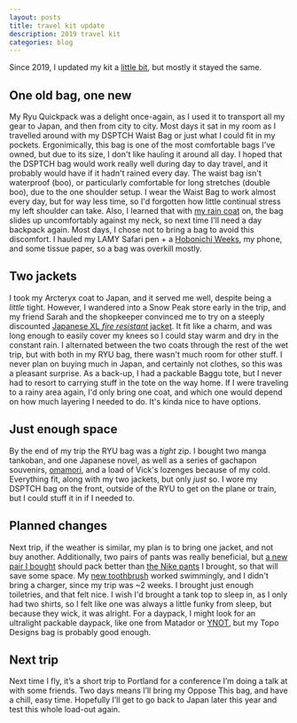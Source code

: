 ```yaml
---
layout: posts
title: travel kit update
description: 2019 travel kit
categories: blog
---
```


Since 2019, I updated my kit a [little bit](https://twitter.com/brookshelley/status/1100823338497105921), but mostly it stayed the same.

## One old bag, one new

My Ryu Quickpack was a delight once-again, as I used it to transport all my gear to Japan, and then from city to city. Most days it sat in my room as I travelled around with my DSPTCH Waist Bag or just what I could fit in my pockets. Ergonimically, this bag is one of the most comfortable bags I've owned, but due to its size, I don't like hauling it around all day. I hoped that the DSPTCH bag would work really well during day to day travel, and it probably would have if it hadn't rained every day. The waist bag isn't waterproof (boo), or particularly comfortable for long stretches (double boo), due to the one shoulder setup. I wear the Waist Bag to work almost every day, but for way less time, so I'd forgotten how little continual stress my left shoulder can take. Also, I learned that with [my rain coat](https://www.arcteryx.com/us/en/shop/womens/codetta-coat) on, the bag slides up uncomfortably against my neck, so next time I'll need a day backpack again. Most days, I chose not to bring a bag to avoid this discomfort. I hauled my LAMY Safari pen + a [Hobonichi Weeks](https://www.jetpens.com/Hobonichi-Techo-Weeks/ct/4399), my phone, and some tissue paper, so a bag was overkill mostly.

## Two jackets

I took my Arcteryx coat to Japan, and it served me well, despite being a _little_ tight. However, I wandered into a Snow Peak store early in the trip, and my friend Sarah and the shopkeeper convinced me to try on a steeply discounted [Japanese XL _fire resistant_ jacket](https://snowpeak.com/collections/outerwear-1/products/jk-18au004-fr-rain-trench?variant=13074792972386). It fit like a charm, and was long enough to easily cover my knees so I could stay warm and dry in the constant rain. I alternated between the two coats through the rest of the wet trip, but with both in my RYU bag, there wasn't much room for other stuff. I never plan on buying much in Japan, and certainly not clothes, so this was a pleasant surprise. As a back-up, I had a packable Baggu tote, but I never had to resort to carrying stuff in the tote on the way home. If I were traveling to a rainy area again, I'd only bring one coat, and which one would depend on how much layering I needed to do. It's kinda nice to have options.

## Just enough space

By the end of my trip the RYU bag was a _tight_ zip. I bought two manga tankoban, and one Japanese novel, as well as a series of gachapon souvenirs, [omamori](https://www.tokyoweekender.com/2015/05/japanese-lucky-charms-the-guide-to-omamori/), and a load of Vick's lozenges because of my cold. Everything fit, along with my two jackets, but only _just_ so. I wore my DSPTCH bag on the front, outside of the RYU to get on the plane or train, but I could stuff it in if I needed to. 

## Planned changes

Next trip, if the weather is similar, my plan is to bring one jacket, and not buy another. Additionally, two pairs of pants was really beneficial, but [a new pair I bought](http://www.coalatree.com/collections/kachula/products/trailhead-adventure-pant) should pack better than [the Nike pants](https://shop.nordstrom.com/s/nike-nikelab-x-mmw-womens-pants/4796841) I brought, so that will save some space. My [new toothbrush](http://www.goby.co/products/electric-toothbrush-all-black) worked swimmingly, and I didn't bring a charger, since my trip was ~2 weeks. I brought just enough toiletries, and that felt nice. I wish I'd brought a tank top to sleep in, as I only had two shirts, so I felt like one was always a little funky from sleep, but because they wick, it was alright. For a daypack, I might look for an ultralight packable daypack, like one from Matador or [YNOT](http://www.ynotmade.com/en/shop/splitshift/?sku=5808), but my Topo Designs bag is probably good enough.

## Next trip

Next time I fly, it’s a short trip to Portland for a conference I’m doing a talk at with some friends. Two days means I’ll bring my Oppose This bag, and have a chill, easy time. Hopefully I’ll get to go back to Japan later this year and test this whole load-out again.